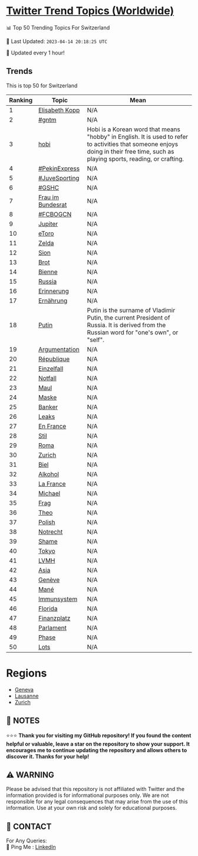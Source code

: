 [Twitter Trend Topics (Worldwide)](https://github.com/ErcinDedeoglu/Twitter-Trend-Topics)
==========


📊 Top 50 Trending Topics For Switzerland

📆 Last Updated: `2023-04-14 20:18:25 UTC`

🔧 Updated every 1 hour!


## Trends

This is top 50 for Switzerland

| Ranking | Topic | Mean |
| ------- | ------------ | ------------ |
| 1 | [Elisabeth Kopp](http://twitter.com/search?q=Elisabeth+Kopp) | N/A |
| 2 | [#gntm](http://twitter.com/search?q=%23gntm) | N/A |
| 3 | [hobi](http://twitter.com/search?q=hobi) | Hobi is a Korean word that means "hobby" in English. It is used to refer to activities that someone enjoys doing in their free time, such as playing sports, reading, or crafting. |
| 4 | [#PekinExpress](http://twitter.com/search?q=%23PekinExpress) | N/A |
| 5 | [#JuveSporting](http://twitter.com/search?q=%23JuveSporting) | N/A |
| 6 | [#GSHC](http://twitter.com/search?q=%23GSHC) | N/A |
| 7 | [Frau im Bundesrat](http://twitter.com/search?q=Frau+im+Bundesrat) | N/A |
| 8 | [#FCBOGCN](http://twitter.com/search?q=%23FCBOGCN) | N/A |
| 9 | [Jupiter](http://twitter.com/search?q=Jupiter) | N/A |
| 10 | [eToro](http://twitter.com/search?q=eToro) | N/A |
| 11 | [Zelda](http://twitter.com/search?q=Zelda) | N/A |
| 12 | [Sion](http://twitter.com/search?q=Sion) | N/A |
| 13 | [Brot](http://twitter.com/search?q=Brot) | N/A |
| 14 | [Bienne](http://twitter.com/search?q=Bienne) | N/A |
| 15 | [Russia](http://twitter.com/search?q=Russia) | N/A |
| 16 | [Erinnerung](http://twitter.com/search?q=Erinnerung) | N/A |
| 17 | [Ernährung](http://twitter.com/search?q=Ern%c3%a4hrung) | N/A |
| 18 | [Putin](http://twitter.com/search?q=Putin) | Putin is the surname of Vladimir Putin, the current President of Russia. It is derived from the Russian word for "one's own", or "self". |
| 19 | [Argumentation](http://twitter.com/search?q=Argumentation) | N/A |
| 20 | [République](http://twitter.com/search?q=R%c3%a9publique) | N/A |
| 21 | [Einzelfall](http://twitter.com/search?q=Einzelfall) | N/A |
| 22 | [Notfall](http://twitter.com/search?q=Notfall) | N/A |
| 23 | [Maul](http://twitter.com/search?q=Maul) | N/A |
| 24 | [Maske](http://twitter.com/search?q=Maske) | N/A |
| 25 | [Banker](http://twitter.com/search?q=Banker) | N/A |
| 26 | [Leaks](http://twitter.com/search?q=Leaks) | N/A |
| 27 | [En France](http://twitter.com/search?q=En+France) | N/A |
| 28 | [Stil](http://twitter.com/search?q=Stil) | N/A |
| 29 | [Roma](http://twitter.com/search?q=Roma) | N/A |
| 30 | [Zurich](http://twitter.com/search?q=Zurich) | N/A |
| 31 | [Biel](http://twitter.com/search?q=Biel) | N/A |
| 32 | [Alkohol](http://twitter.com/search?q=Alkohol) | N/A |
| 33 | [La France](http://twitter.com/search?q=La+France) | N/A |
| 34 | [Michael](http://twitter.com/search?q=Michael) | N/A |
| 35 | [Frag](http://twitter.com/search?q=Frag) | N/A |
| 36 | [Theo](http://twitter.com/search?q=Theo) | N/A |
| 37 | [Polish](http://twitter.com/search?q=Polish) | N/A |
| 38 | [Notrecht](http://twitter.com/search?q=Notrecht) | N/A |
| 39 | [Shame](http://twitter.com/search?q=Shame) | N/A |
| 40 | [Tokyo](http://twitter.com/search?q=Tokyo) | N/A |
| 41 | [LVMH](http://twitter.com/search?q=LVMH) | N/A |
| 42 | [Asia](http://twitter.com/search?q=Asia) | N/A |
| 43 | [Genève](http://twitter.com/search?q=Gen%c3%a8ve) | N/A |
| 44 | [Mané](http://twitter.com/search?q=Man%c3%a9) | N/A |
| 45 | [Immunsystem](http://twitter.com/search?q=Immunsystem) | N/A |
| 46 | [Florida](http://twitter.com/search?q=Florida) | N/A |
| 47 | [Finanzplatz](http://twitter.com/search?q=Finanzplatz) | N/A |
| 48 | [Parlament](http://twitter.com/search?q=Parlament) | N/A |
| 49 | [Phase](http://twitter.com/search?q=Phase) | N/A |
| 50 | [Lots](http://twitter.com/search?q=Lots) | N/A |



# Regions

* [Geneva](</Switzerland/Geneva.md>)
* [Lausanne](</Switzerland/Lausanne.md>)
* [Zurich](</Switzerland/Zurich.md>)



## 📝 NOTES

⭐⭐⭐ **Thank you for visiting my GitHub repository! If you found the content helpful or valuable, leave a star on the repository to show your support. It encourages me to continue updating the repository and allows others to discover it. Thanks for your help!**


## ⚠️ WARNING

Please be advised that this repository is not affiliated with Twitter and the information provided is for informational purposes only. We are not responsible for any legal consequences that may arise from the use of this information. Use at your own risk and solely for educational purposes.


## 📨 CONTACT

 For Any Queries:  
            🏓 Ping Me : [LinkedIn](https://www.linkedin.com/in/ercindedeoglu/)
